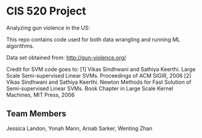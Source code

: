 # CIS 520 Project
Analyzing gun violence in the US:

This repo contains code used for both data wrangling and running ML algorithms.

Data set obtained from:
http://gun-violence.org/

Credit for SVM code goes to:
[1] Vikas Sindhwani and Sathiya Keerthi.
   Large Scale Semi-supervised Linear SVMs.
    Proceedings of ACM SIGIR, 2006
[2] Vikas Sindhwani and Sathiya Keerthi.
    Newton Methods for Fast Solution of Semi-supervised Linear SVMs.
    Book Chapter in Large Scale Kernel Machines, MIT Press, 2006

## Team Members
Jessica Landon,
Yonah Mann,
Arnab Sarker,
Wenting Zhan
